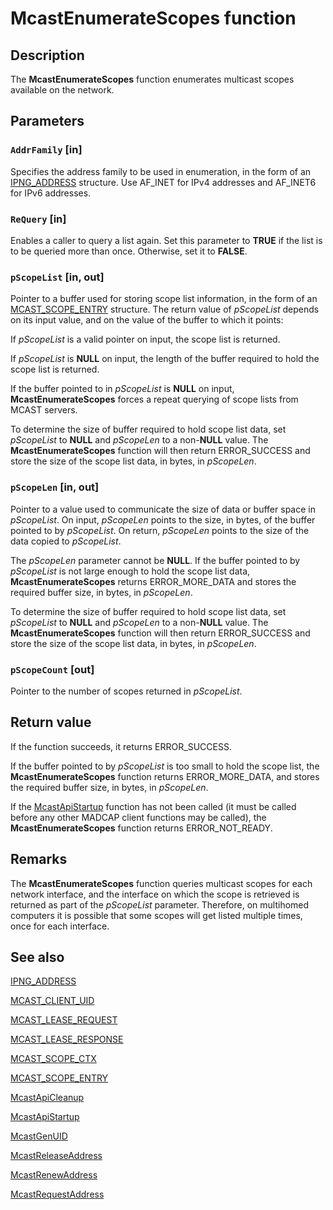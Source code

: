 # McastEnumerateScopes function

## Description

The
**McastEnumerateScopes** function enumerates multicast scopes available on the network.

## Parameters

### `AddrFamily` [in]

Specifies the address family to be used in enumeration, in the form of an
[IPNG_ADDRESS](https://learn.microsoft.com/windows/desktop/api/madcapcl/ns-madcapcl-ipng_address) structure. Use AF_INET for IPv4 addresses and AF_INET6 for IPv6 addresses.

### `ReQuery` [in]

Enables a caller to query a list again. Set this parameter to **TRUE** if the list is to be queried more than once. Otherwise, set it to **FALSE**.

### `pScopeList` [in, out]

Pointer to a buffer used for storing scope list information, in the form of an
[MCAST_SCOPE_ENTRY](https://learn.microsoft.com/windows/desktop/api/madcapcl/ns-madcapcl-mcast_scope_entry) structure. The return value of *pScopeList* depends on its input value, and on the value of the buffer to which it points:

If *pScopeList* is a valid pointer on input, the scope list is returned.

If *pScopeList* is **NULL** on input, the length of the buffer required to hold the scope list is returned.

If the buffer pointed to in *pScopeList* is **NULL** on input,
**McastEnumerateScopes** forces a repeat querying of scope lists from MCAST servers.

To determine the size of buffer required to hold scope list data, set *pScopeList* to **NULL** and *pScopeLen* to a non-**NULL** value. The
**McastEnumerateScopes** function will then return ERROR_SUCCESS and store the size of the scope list data, in bytes, in *pScopeLen*.

### `pScopeLen` [in, out]

Pointer to a value used to communicate the size of data or buffer space in *pScopeList*. On input, *pScopeLen* points to the size, in bytes, of the buffer pointed to by *pScopeList*. On return, *pScopeLen* points to the size of the data copied to *pScopeList*.

The *pScopeLen* parameter cannot be **NULL**. If the buffer pointed to by *pScopeList* is not large enough to hold the scope list data,
**McastEnumerateScopes** returns ERROR_MORE_DATA and stores the required buffer size, in bytes, in *pScopeLen*.

To determine the size of buffer required to hold scope list data, set *pScopeList* to **NULL** and *pScopeLen* to a non-**NULL** value. The
**McastEnumerateScopes** function will then return ERROR_SUCCESS and store the size of the scope list data, in bytes, in *pScopeLen*.

### `pScopeCount` [out]

Pointer to the number of scopes returned in *pScopeList*.

## Return value

If the function succeeds, it returns ERROR_SUCCESS.

If the buffer pointed to by *pScopeList* is too small to hold the scope list, the
**McastEnumerateScopes** function returns ERROR_MORE_DATA, and stores the required buffer size, in bytes, in *pScopeLen*.

If the
[McastApiStartup](https://learn.microsoft.com/previous-versions/windows/desktop/api/madcapcl/nf-madcapcl-mcastapistartup) function has not been called (it must be called before any other MADCAP client functions may be called), the
**McastEnumerateScopes** function returns ERROR_NOT_READY.

## Remarks

The
**McastEnumerateScopes** function queries multicast scopes for each network interface, and the interface on which the scope is retrieved is returned as part of the *pScopeList* parameter. Therefore, on multihomed computers it is possible that some scopes will get listed multiple times, once for each interface.

## See also

[IPNG_ADDRESS](https://learn.microsoft.com/windows/desktop/api/madcapcl/ns-madcapcl-ipng_address)

[MCAST_CLIENT_UID](https://learn.microsoft.com/windows/desktop/api/madcapcl/ns-madcapcl-mcast_client_uid)

[MCAST_LEASE_REQUEST](https://learn.microsoft.com/windows/desktop/api/madcapcl/ns-madcapcl-mcast_lease_request)

[MCAST_LEASE_RESPONSE](https://learn.microsoft.com/windows/desktop/api/madcapcl/ns-madcapcl-mcast_lease_response)

[MCAST_SCOPE_CTX](https://learn.microsoft.com/windows/desktop/api/madcapcl/ns-madcapcl-mcast_scope_ctx)

[MCAST_SCOPE_ENTRY](https://learn.microsoft.com/windows/desktop/api/madcapcl/ns-madcapcl-mcast_scope_entry)

[McastApiCleanup](https://learn.microsoft.com/previous-versions/windows/desktop/api/madcapcl/nf-madcapcl-mcastapicleanup)

[McastApiStartup](https://learn.microsoft.com/previous-versions/windows/desktop/api/madcapcl/nf-madcapcl-mcastapistartup)

[McastGenUID](https://learn.microsoft.com/previous-versions/windows/desktop/api/madcapcl/nf-madcapcl-mcastgenuid)

[McastReleaseAddress](https://learn.microsoft.com/previous-versions/windows/desktop/api/madcapcl/nf-madcapcl-mcastreleaseaddress)

[McastRenewAddress](https://learn.microsoft.com/previous-versions/windows/desktop/api/madcapcl/nf-madcapcl-mcastrenewaddress)

[McastRequestAddress](https://learn.microsoft.com/previous-versions/windows/desktop/api/madcapcl/nf-madcapcl-mcastrequestaddress)